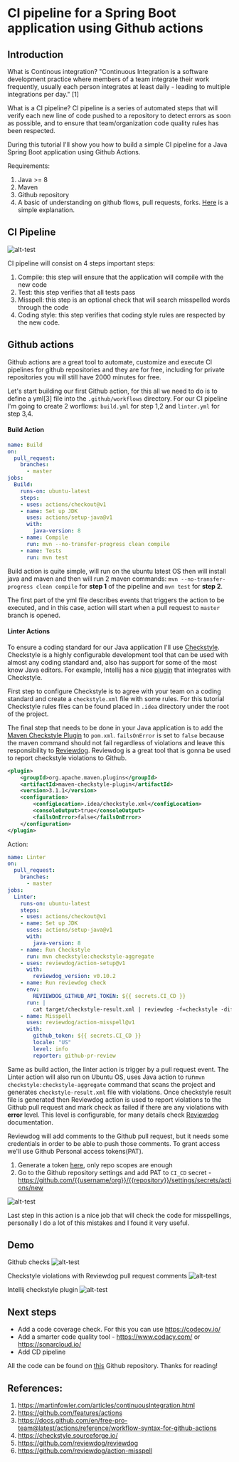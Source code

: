# CI pipeline for a Spring Boot application using Github actions

## Introduction
What is Continous integration? "Continuous Integration is a software development practice where members of a team integrate their work frequently, usually each person integrates at least daily - leading to multiple integrations per day." [1]

What is a CI pipeline? CI pipeline is a series of automated steps that will verify each new line of code pushed to a repository to detect errors as soon as possible, and to ensure that team/organization code quality rules has been respected.  

During this tutorial I'll show you how to build a simple CI pipeline for a Java Spring Boot application using Github Actions.

Requirements:
1. Java >= 8
2. Maven
3. Github repository
4. A basic of understanding on github flows, pull requests, forks. [Here](https://guides.github.com/introduction/flow/) is a simple explanation.

## CI Pipeline

![alt-test](./assets/ci-pipeline.png)

CI pipeline will consist on 4 steps important steps:
1. Compile: this step will ensure that the application will compile with the new code
2. Test: this step verifies that all tests pass
3. Misspell: this step is an optional check that will search misspelled words through the code
4. Coding style: this step verifies that coding style rules are respected by the new code.

## Github actions

Github actions are a great tool to automate, customize and execute CI pipelines for github repositories and they are for free, including for private repositories you will still have 2000 minutes for free.

Let's start building our first Github action, for this all we need to do is to define a yml[3] file into the `.github/workflows` directory. For our CI pipeline I'm going to create 2 worflows: `build.yml` for step 1,2 and `linter.yml` for step 3,4. 


#### Build Action 

```yml
name: Build
on:
  pull_request:
    branches:
      - master
jobs:
  Build:
    runs-on: ubuntu-latest
    steps:
    - uses: actions/checkout@v1
    - name: Set up JDK
      uses: actions/setup-java@v1
      with:
        java-version: 8
    - name: Compile
      run: mvn --no-transfer-progress clean compile
    - name: Tests
      run: mvn test
```

Build action is quite simple, will run on the ubuntu latest OS then will install java and maven and then will run 2 maven commands: `mvn --no-transfer-progress clean compile` for **step 1** of the pipeline and `mvn test` for **step 2**.

The first part of the yml file describes events that triggers the action to be executed, and in this case, action will start when a pull request to `master` branch is opened.


#### Linter Actions

To ensure a coding standard for our Java application I'll use [Checkstyle](https://checkstyle.sourceforge.io/). Checkstyle is a highly configurable development tool that can be used with almost any coding standard and, also has support for some of the most know Java editors. For example, Intellij has a nice [plugin](https://plugins.jetbrains.com/plugin/1065-checkstyle-idea) that integrates with Checkstyle.

First step to configure Checkstyle is to agree with your team on a coding standard and create a `checkstyle.xml` file with some rules. For this tutorial Checkstyle rules files can be found placed in `.idea` directory under the root of the project.


The final step that needs to be done in your Java application is to add the [Maven Checkstyle Plugin](https://maven.apache.org/plugins/maven-checkstyle-plugin/) to `pom.xml`. `failsOnError` is set to `false` because the maven command should not fail regardless of violations and leave this responsibility to [Reviewdog](https://github.com/reviewdog/reviewdog).
Reviewdog is a great tool that is gonna be used to report checkstyle violations to Github. 

```xml
<plugin>
    <groupId>org.apache.maven.plugins</groupId>
    <artifactId>maven-checkstyle-plugin</artifactId>
    <version>3.1.1</version>
    <configuration>
        <configLocation>.idea/checkstyle.xml</configLocation>
        <consoleOutput>true</consoleOutput>
        <failsOnError>false</failsOnError>
    </configuration>
</plugin>
```


Action:
```yml
name: Linter
on:
  pull_request:
    branches:
      - master
jobs:
  Linter:
    runs-on: ubuntu-latest
    steps:
    - uses: actions/checkout@v1
    - name: Set up JDK
      uses: actions/setup-java@v1
      with:
        java-version: 8
    - name: Run Checkstyle
      run: mvn checkstyle:checkstyle-aggregate
    - uses: reviewdog/action-setup@v1
      with:
        reviewdog_version: v0.10.2
    - name: Run reviewdog check
      env:
        REVIEWDOG_GITHUB_API_TOKEN: ${{ secrets.CI_CD }}
      run: |
        cat target/checkstyle-result.xml | reviewdog -f=checkstyle -diff="git diff master" -reporter=github-pr-check
    - name: Misspell
      uses: reviewdog/action-misspell@v1
      with:
        github_token: ${{ secrets.CI_CD }}
        locale: "US"
        level: info
        reporter: github-pr-review

```

Same as build action, the linter action is trigger by a pull request event. The Linter action will also run on Ubuntu OS, uses Java action to run`mvn checkstyle:checkstyle-aggregate` command that scans the project and generates `checkstyle-result.xml` file with violations.
Once checkstyle result file is generated then Reviewdog action is used to report violations to the Github pull request and mark check as failed if there are any violations with **error** level. This level is configurable, for many details check [Reviewdog](https://github.com/reviewdog/reviewdog) documentation.
 
Reviewdog will add comments to the Github pull request, but it needs some credentials in order to be able to push those comments. To grant access we'll use Github Personal access tokens(PAT).
 1. Generate a token [here](https://github.com/settings/tokens), only repo scopes are enough
 2. Go to the Github repository settings and add PAT to `CI_CD` secret - https://github.com/{{username/org}}/{{repository}}/settings/secrets/actions/new 

![alt-test](./assets/git_secret.png)

Last step in this action is a nice job that will check the code for misspellings, personally I do a lot of this mistakes and I found it very useful.

## Demo
Github checks
![alt-test](./assets/checks.png)

Checkstyle violations with Reviewdog pull request comments
![alt-test](./assets/reviewdog-error.png)

Intellij checkstyle plugin
![alt-test](./assets/intellij-checkstyle.png)

## Next steps
- Add a code coverage check. For this you can use https://codecov.io/
- Add a smarter code quality tool - https://www.codacy.com/ or https://sonarcloud.io/
- Add CD pipeline


All the code can be found on [this](https://github.com/cosminseceleanu/tutorials) Github repository. Thanks for reading!

## References:
1. https://martinfowler.com/articles/continuousIntegration.html
2. https://github.com/features/actions
3. https://docs.github.com/en/free-pro-team@latest/actions/reference/workflow-syntax-for-github-actions
4. https://checkstyle.sourceforge.io/
5. https://github.com/reviewdog/reviewdog
6. https://github.com/reviewdog/action-misspell

